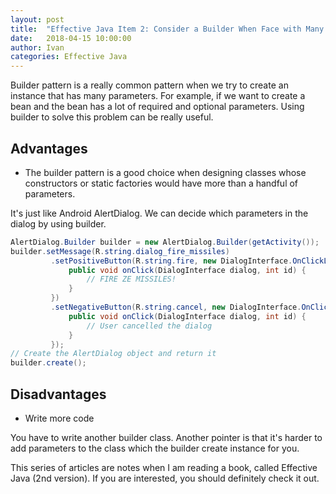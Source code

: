 ```yaml
---
layout: post
title:  "Effective Java Item 2: Consider a Builder When Face with Many Constructor Parameters"
date:   2018-04-15 10:00:00
author: Ivan
categories: Effective Java
---
```

Builder pattern is a really common pattern when we try to create an instance that has many parameters. For example, if we want to create a bean and the bean has a lot of required and optional parameters. Using builder to solve this problem can be really useful.

## Advantages
* The builder pattern is a good choice when designing classes whose constructors or static factories would have more than a handful of parameters.

It's just like Android AlertDialog. We can decide which parameters in the dialog by using builder.
```java
AlertDialog.Builder builder = new AlertDialog.Builder(getActivity());
builder.setMessage(R.string.dialog_fire_missiles)
         .setPositiveButton(R.string.fire, new DialogInterface.OnClickListener() {
             public void onClick(DialogInterface dialog, int id) {
                 // FIRE ZE MISSILES!
             }
         })
         .setNegativeButton(R.string.cancel, new DialogInterface.OnClickListener() {
             public void onClick(DialogInterface dialog, int id) {
                 // User cancelled the dialog
             }
         });
// Create the AlertDialog object and return it
builder.create();
```
## Disadvantages
* Write more code

You have to write another builder class. Another pointer is that it's harder to add parameters to the class which the builder create instance for you.

This series of articles are notes when I am reading a book, called Effective Java (2nd version). If you are interested, you should definitely check it out.
